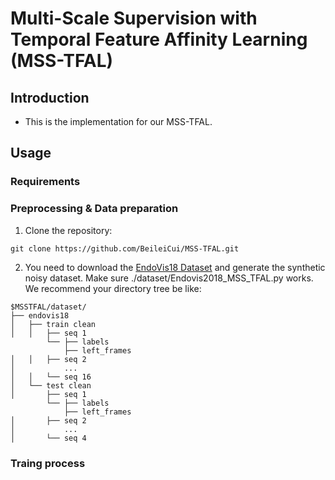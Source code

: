 # Multi-Scale Supervision with Temporal Feature Affinity Learning (MSS-TFAL)

## Introduction
* This is the implementation for our MSS-TFAL.

## Usage

### Requirements

### Preprocessing & Data preparation

1. Clone the repository:

```
git clone https://github.com/BeileiCui/MSS-TFAL.git
```

2. You need to download the [EndoVis18 Dataset](https://endovissub2018-roboticscenesegmentation.grand-challenge.org/Home/) and generate the synthetic noisy dataset. Make sure ./dataset/Endovis2018_MSS_TFAL.py works. We recommend your directory tree be like:
```
$MSSTFAL/dataset/
├── endovis18
│   ├── train clean
│   │   ├── seq 1
        └── ├── labels
            ├── left_frames
│   │   ├── seq 2
│           ...
│   │   └── seq 16
│   └── test clean
│       ├── seq 1
        └── ├── labels
            ├── left_frames
│       ├── seq 2
│           ...
│       └── seq 4
```

### Traing process
